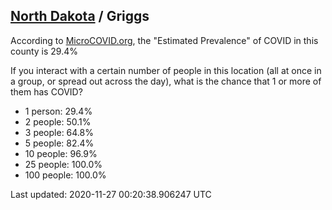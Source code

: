 
## [North Dakota](/united-states/north-dakota) / Griggs

According to [MicroCOVID.org](http://microcovid.org),
the "Estimated Prevalence" of COVID in this county is 29.4%

If you interact with a certain number of people in this location
(all at once in a group, or spread out across the day), what is the chance that
1 or more of them has COVID?

- 1 person: 29.4%
- 2 people: 50.1%
- 3 people: 64.8%
- 5 people: 82.4%
- 10 people: 96.9%
- 25 people: 100.0%
- 100 people: 100.0%

Last updated: 2020-11-27 00:20:38.906247 UTC
